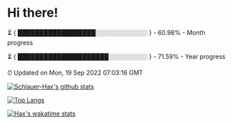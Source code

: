 # Hi there!

⏳ { ██████████████████░░░░░░░░░░░░ } - 60.98% - Month progress

⏳ { █████████████████████░░░░░░░░░ } - 71.59% - Year progress

⏰ Updated on Mon, 19 Sep 2022 07:03:16 GMT


[![Schlauer-Hax's github stats](https://github-readme-stats.vercel.app/api?username=Schlauer-Hax&show_icons=true&theme=dark&count_private=true)](https://github.com/Schlauer-Hax)


[![Top Langs](https://github-readme-stats.vercel.app/api/top-langs/?username=Schlauer-Hax&layout=compact&theme=dark)](https://github.com/Schlauer-Hax?tab=repositories)


[![Hax's wakatime stats](https://github-readme-stats.vercel.app/api/wakatime?username=Hax&theme=dark)](https://wakatime.com/@Hax)


